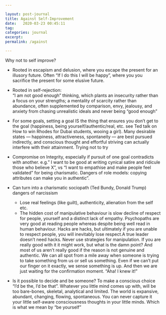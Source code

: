 ```yaml
---

layout: post-journal
title: Against Self-Improvement
date:   2020-03-23 00:45:11
tag: 
categories: journal
excerpt: 
permalink: /against

---
```


Why not to self improve? 

* Rooted in escapism and delusion, where you escape the present for an illusory future. Often “If I do this I will be happy”, where you you sacrifice the present for some elusive future. 

* Rooted in self-rejection:  
“I am not good enough” thinking, which plants an insecurity rather than a focus on your strengths; a mentality of scarcity rather than abundance, often supplemented by comparison, envy, jealousy, and anxiety from chasing unrealistic ideals and never being “good enough”

* For some goals, setting a goal IS the thing that ensures you don’t get to the goal (happiness, being yourself/authentic/real, etc. see Ted talk on How to win Rhodes for Dubai students, wooing a girl). Many desirable states — happiness, attractiveness, spontaneity — are best pursued indirectly, and conscious thought and effortful striving can actually interfere with their attainment. Trying not to try

* Compromise on Integrity, especially if pursuit of one goal contradicts with another. e.g.” I want to be good at writing cynical satire and ridicule those who believe X”, vs “I want to empathise and make people feel validated” for being charismatic. Dangers of role models: copying attributes can make you in authentic”. 
* Can turn into a charismatic sociopath (Ted Bundy, Donald Trump) dangers of narcissism
    * Lose real feelings (like guilt), authenticity, alienation from the self etc.
    * The hidden cost of manipulative behaviour is slow decline of respect for people, yourself and a distinct lack of empathy. Psychopaths are very good at reading people whereas despite being well read in human behaviour. Hacks are hacks, but ultimately if you are unable to respect people, you will inevitably lose respect.A true leader doesn’t need hacks. Never use strategies for manipulation. If you are really good with it it might work, but what is the damn point? And most of us aren’t really good if the reason is not genuine and authentic. We can all spot from a mile away when someone is trying to take something from us or sell us something. Even if we can’t put our finger on it exactly, we sense something is up. And then we are just waiting for the confirmation moment. “Aha! I knew it!”
    
* Is it possible to decide and be someone? To make a conscious choice “I’d be the, I’d be that”.  Whatever you little mind comes up with, will be too bare-bones, skeletal, analytical and limited. The world is expansive, abundant, changing, flowing, spontaneous. You can never capture it your little self-aware consciousness thoughts in your little minds. Which is what we mean by “be yourself”